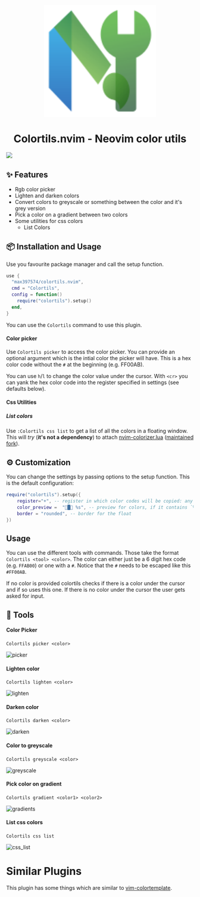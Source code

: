 <div align="center">

<img src="res/colortils.svg" width=300>

# Colortils.nvim - Neovim color utils

</div>

<img src=https://user-images.githubusercontent.com/81827001/172020187-8011c927-13b4-4f75-b0c3-e76117136416.gif width="500"/>

## ✨ Features
- Rgb color picker
- Lighten and darken colors
- Convert colors to greyscale or something between the color and it's grey version
- Pick a color on a gradient between two colors
- Some utilities for css colors
    - List Colors

## 📦 Installation and Usage

Use you favourite package manager and call the setup function.
```lua
use {
  "max397574/colortils.nvim",
  cmd = "Colortils",
  config = function()
    require("colortils").setup()
  end,
}
```

You can use the `Colortils` command to use this plugin.

#### Color picker
Use `Colortils picker` to access the color picker.
You can provide an optional argument which is the intial color the picker will have.
This is a hex color code without the `#` at the beginning (e.g. FF00AB).

You can use `h`/`l` to change the color value under the cursor.
With `<cr>` you can yank the hex color code into the register specified in settings (see defaults below).

#### Css Utilities
##### List colors
Use `:Colortils css list` to get a list of all the colors in a floating window.
This will *try* (**it's not a dependency**) to attach [nvim-colorizer.lua](https://github.com/norcalli/nvim-colorizer.lua) ([maintained fork](https://github.com/xiyaowong/nvim-colorizer.lua)).

## ⚙️ Customization
You can change the settings by passing options to the setup function.
This is the default configuration:
```lua
require("colortils").setup({
    register="+", -- register in which color codes will be copied: any register
    color_preview =  "█ %s", -- preview for colors, if it contains `%s` this will be replaced with a hex color code of the color
    border = "rounded", -- border for the float
})
```

## Usage
You can use the different tools with commands.
Those take the format `Colortils <tool> <color>`.
The color can either just be a 6 digit hex code (e.g. `FFAB00`) or one with a `#`.
Notice that the `#` needs to be escaped like this `#FF00AB`.

If no color is provided colortils checks if there is a color under the cursor and if so uses this one.
If there is no color under the cursor the user gets asked for input.

## 👀 Tools

#### Color Picker
`Colortils picker <color>`

![picker](https://user-images.githubusercontent.com/81827001/176244717-c4a3d4c5-bb95-4abc-93e0-3733bf87ddb0.png)

#### Lighten color
`Colortils lighten <color>`

![lighten](https://user-images.githubusercontent.com/81827001/176244769-0967873c-8782-4bfb-ba7e-79b2d2a60a54.png)

#### Darken color
`Colortils darken <color>`

![darken](https://user-images.githubusercontent.com/81827001/176244817-fa21c4c9-9700-4889-a379-5bbddb576234.png)

#### Color to greyscale
`Colortils greyscale <color>`

![greyscale](https://user-images.githubusercontent.com/81827001/176244870-697a7d17-3b06-4bd1-ba07-9a59177096c4.png)

#### Pick color on gradient
`Colortils gradient <color1> <color2>`

![gradients](https://user-images.githubusercontent.com/81827001/176244977-3831bc86-f3e7-44fc-b4d9-d615d1ae9d16.png)

#### List css colors
`Colortils css list`

![css_list](https://user-images.githubusercontent.com/81827001/171230907-313fddc8-29e6-4b97-a842-8ea69ed5b6d5.png)

# Similar Plugins
This plugin has some things which are similar to [vim-colortemplate](https://github.com/lifepillar/vim-colortemplate).
